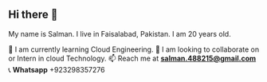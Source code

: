 ## Hi there 👋

<!--
**SalmanX458/SalmanX458** is a ✨ _special_ ✨ repository because its `README.md` (this file) appears on your GitHub profile.

Here are some ideas to get you started:

- 🔭 I’m currently working on ...
- 🌱 I’m currently learning ...
- 👯 I’m looking to collaborate on ...
- 🤔 I’m looking for help with ...
- 💬 Ask me about ...
- 📫 How to reach me: ...
- 😄 Pronouns: ...
- ⚡ Fun fact: ...
-->
My name is Salman. I live in Faisalabad, Pakistan. I am 20 years old.

🌱 I am currently learning Cloud Engineering.
👯 I am looking to collaborate on or Intern in cloud Technology.
📫 Reach me at **salman.488215@gmail.com**
📞 **Whatsapp** +923298357276